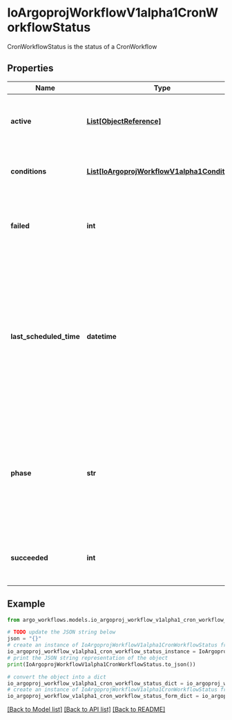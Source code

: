 # IoArgoprojWorkflowV1alpha1CronWorkflowStatus

CronWorkflowStatus is the status of a CronWorkflow

## Properties

Name | Type | Description | Notes
------------ | ------------- | ------------- | -------------
**active** | [**List[ObjectReference]**](ObjectReference.md) | Active is a list of active workflows stemming from this CronWorkflow | 
**conditions** | [**List[IoArgoprojWorkflowV1alpha1Condition]**](IoArgoprojWorkflowV1alpha1Condition.md) | Conditions is a list of conditions the CronWorkflow may have | 
**failed** | **int** | Failed is a counter of how many times a child workflow terminated in failed or errored state | 
**last_scheduled_time** | **datetime** | Time is a wrapper around time.Time which supports correct marshaling to YAML and JSON.  Wrappers are provided for many of the factory methods that the time package offers. | 
**phase** | **str** | Phase defines the cron workflow phase. It is changed to Stopped when the stopping condition is achieved which stops new CronWorkflows from running | 
**succeeded** | **int** | Succeeded is a counter of how many times the child workflows had success | 

## Example

```python
from argo_workflows.models.io_argoproj_workflow_v1alpha1_cron_workflow_status import IoArgoprojWorkflowV1alpha1CronWorkflowStatus

# TODO update the JSON string below
json = "{}"
# create an instance of IoArgoprojWorkflowV1alpha1CronWorkflowStatus from a JSON string
io_argoproj_workflow_v1alpha1_cron_workflow_status_instance = IoArgoprojWorkflowV1alpha1CronWorkflowStatus.from_json(json)
# print the JSON string representation of the object
print(IoArgoprojWorkflowV1alpha1CronWorkflowStatus.to_json())

# convert the object into a dict
io_argoproj_workflow_v1alpha1_cron_workflow_status_dict = io_argoproj_workflow_v1alpha1_cron_workflow_status_instance.to_dict()
# create an instance of IoArgoprojWorkflowV1alpha1CronWorkflowStatus from a dict
io_argoproj_workflow_v1alpha1_cron_workflow_status_form_dict = io_argoproj_workflow_v1alpha1_cron_workflow_status.from_dict(io_argoproj_workflow_v1alpha1_cron_workflow_status_dict)
```
[[Back to Model list]](../README.md#documentation-for-models) [[Back to API list]](../README.md#documentation-for-api-endpoints) [[Back to README]](../README.md)


